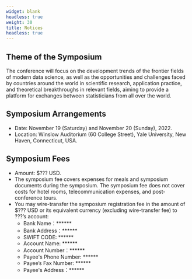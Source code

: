 ```yaml
---
widget: blank
headless: true
weight: 30
title: Notices
headless: true
---
```


## Theme of the Symposium
The conference will focus on the development trends of the frontier fields of modern data science, as well as the opportunities and challenges faced by countries around the world in scientific research, application practice, and theoretical breakthroughs in relevant fields, aiming to provide a platform for exchanges between statisticians from all over the world.

## Symposium Arrangements
- Date: November 19 (Saturday) and November 20 (Sunday), 2022.
- Location: Winslow Auditorium (60 College Street), Yale University, New Haven, Connecticut, USA.

## Symposium Fees
- Amount: $??? USD.
- The symposium fee covers expenses for meals and symposium documents during the symposium. The symposium fee does not cover costs for hotel rooms, telecommunication expenses, and post-conference tours.
- You may wire-transfer the symposium registration fee in the amount of $??? USD or its equivalent currency (excluding wire-transfer fee) to ???’s account:
  - Bank Name：******
  - Bank Address：******
  - SWIFT CODE: ******
  - Account Name: ******
  - Account Number：******
  - Payee's Phone Number: ******
  - Payee’s Fax Number: ******
  - Payee's Address：******





